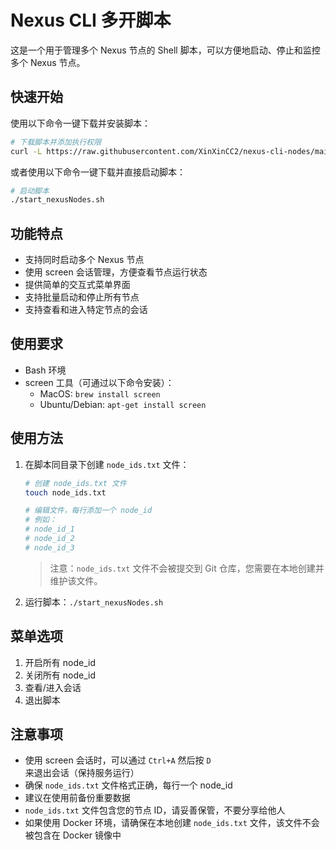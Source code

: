 # Nexus CLI 多开脚本

这是一个用于管理多个 Nexus 节点的 Shell 脚本，可以方便地启动、停止和监控多个 Nexus 节点。

## 快速开始

使用以下命令一键下载并安装脚本：

```bash
# 下载脚本并添加执行权限
curl -L https://raw.githubusercontent.com/XinXinCC2/nexus-cli-nodes/main/start_nexusNodes.sh -o start_nexusNodes.sh && chmod +x start_nexusNodes.sh
```

或者使用以下命令一键下载并直接启动脚本：

```bash
# 启动脚本
./start_nexusNodes.sh
```

## 功能特点

- 支持同时启动多个 Nexus 节点
- 使用 screen 会话管理，方便查看节点运行状态
- 提供简单的交互式菜单界面
- 支持批量启动和停止所有节点
- 支持查看和进入特定节点的会话

## 使用要求

- Bash 环境
- screen 工具（可通过以下命令安装）：
  - MacOS: `brew install screen`
  - Ubuntu/Debian: `apt-get install screen`

## 使用方法

1. 在脚本同目录下创建 `node_ids.txt` 文件：
   ```bash
   # 创建 node_ids.txt 文件
   touch node_ids.txt
   
   # 编辑文件，每行添加一个 node_id
   # 例如：
   # node_id_1
   # node_id_2
   # node_id_3
   ```
   > 注意：`node_ids.txt` 文件不会被提交到 Git 仓库，您需要在本地创建并维护该文件。

2. 运行脚本：`./start_nexusNodes.sh`

## 菜单选项

1. 开启所有 node_id
2. 关闭所有 node_id
3. 查看/进入会话
4. 退出脚本

## 注意事项

- 使用 screen 会话时，可以通过 `Ctrl+A` 然后按 `D` 来退出会话（保持服务运行）
- 确保 `node_ids.txt` 文件格式正确，每行一个 node_id
- 建议在使用前备份重要数据
- `node_ids.txt` 文件包含您的节点 ID，请妥善保管，不要分享给他人
- 如果使用 Docker 环境，请确保在本地创建 `node_ids.txt` 文件，该文件不会被包含在 Docker 镜像中 